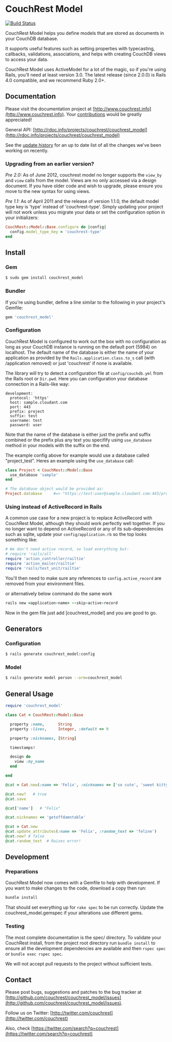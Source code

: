 # CouchRest Model

[![Build Status](https://travis-ci.org/couchrest/couchrest_model.png)](https://travis-ci.org/couchrest/couchrest_model)

CouchRest Model helps you define models that are stored as documents in your CouchDB database.

It supports useful features such as setting properties with typecasting, callbacks, validations, associations, and helps
with creating CouchDB views to access your data.

CouchRest Model uses ActiveModel for a lot of the magic, so if you're using Rails, you'll need at least version 3.0. The latest release (since 2.0.0) is Rails 4.0 compatible, and we recommend Ruby 2.0+.

## Documentation

Please visit the documentation project at [http://www.couchrest.info](http://www.couchrest.info). Your [contributions](https://github.com/couchrest/couchrest.github.com) would be greatly appreciated!

General API: [http://rdoc.info/projects/couchrest/couchrest_model](http://rdoc.info/projects/couchrest/couchrest_model)

See the [update history](https://github.com/couchrest/couchrest_model/blob/master/history.md) for an up to date list of all the changes we've been working on recently.

### Upgrading from an earlier version?

*Pre 2.0:* As of June 2012, couchrest model no longer supports the `view_by` and `view` calls from the model. Views are no only accessed via a design document. If you have older code and wish to upgrade, please ensure you move to the new syntax for using views.

*Pre 1.1:* As of April 2011 and the release of version 1.1.0, the default model type key is 'type' instead of 'couchrest-type'. Simply updating your project will not work unless you migrate your data or set the configuration option in your initializers:

```ruby
CouchRest::Model::Base.configure do |config|
  config.model_type_key = 'couchrest-type'
end
```

## Install

### Gem

```bash
$ sudo gem install couchrest_model
```

### Bundler

If you're using bundler, define a line similar to the following in your project's Gemfile:

```ruby
gem 'couchrest_model'
```

### Configuration

CouchRest Model is configured to work out the box with no configuration as long as your CouchDB instance is running on the default port (5984) on localhost. The default name of the database is either the name of your application as provided by the `Rails.application.class.to_s` call (with /application removed) or just 'couchrest' if none is available.

The library will try to detect a configuration file at `config/couchdb.yml` from the Rails root or `Dir.pwd`. Here you can configuration your database connection in a Rails-like way:

    development:
      protocol: 'https'
      host: sample.cloudant.com
      port: 443
      prefix: project
      suffix: test
      username: test
      password: user

Note that the name of the database is either just the prefix and suffix combined or the prefix plus any text you specifify using `use_database` method in your models with the suffix on the end.

The example config above for example would use a database called "project_test". Heres an example using the `use_database` call:

```ruby
class Project < CouchRest::Model::Base
  use_database 'sample'
end

# The database object would be provided as:
Project.database     #=> "https://test:user@sample.cloudant.com:443/project_sample_test"
```

### Using instead of ActiveRecord in Rails

A common use case for a new project is to replace ActiveRecord with CouchRest Model, although they should work perfectly well together. If you no longer want to depend on ActiveRecord or any of its sub-dependencies such as sqlite, update your `config/application.rb` so the top looks something like:

```ruby
# We don't need active record, so load everything but:
# require 'rails/all'
require 'action_controller/railtie'
require 'action_mailer/railtie'
require 'rails/test_unit/railtie'
```

You'll then need to make sure any references to `config.active_record` are removed from your environment files.

or alternatively below command do the same work
```ruby
rails new <application-name> --skip-active-record
```
Now in the gem file just add [couchrest_model] and you are good to go.

## Generators

### Configuration

```bash
$ rails generate couchrest_model:config
```

### Model

```bash
$ rails generate model person --orm=couchrest_model
```

## General Usage 

```ruby
require 'couchrest_model'

class Cat < CouchRest::Model::Base

  property :name,      String
  property :lives,     Integer, :default => 9

  property :nicknames, [String]

  timestamps!

  design do
    view :by_name
  end

end

@cat = Cat.new(:name => 'Felix', :nicknames => ['so cute', 'sweet kitty'])

@cat.new?   # true
@cat.save

@cat['name']   # "Felix"

@cat.nicknames << 'getoffdamntable'

@cat = Cat.new
@cat.update_attributes(:name => 'Felix', :random_text => 'feline')
@cat.new? # false
@cat.random_text  # Raises error!
```

## Development

### Preparations

CouchRest Model now comes with a Gemfile to help with development. If you want to make changes to the code, download a copy then run:

```bash
bundle install
```

That should set everything up for `rake spec` to be run correctly. Update the couchrest_model.gemspec if your alterations
use different gems.

### Testing

The most complete documentation is the spec/ directory. To validate your CouchRest install, from the project root directory run `bundle install` to ensure all the development dependencies are available and then `rspec spec` or `bundle exec rspec spec`.

We will not accept pull requests to the project without sufficient tests.

## Contact

Please post bugs, suggestions and patches to the bug tracker at [http://github.com/couchrest/couchrest_model/issues](http://github.com/couchrest/couchrest_model/issues).

Follow us on Twitter: [http://twitter.com/couchrest](http://twitter.com/couchrest)

Also, check [https://twitter.com/search?q=couchrest](https://twitter.com/search?q=couchrest)


